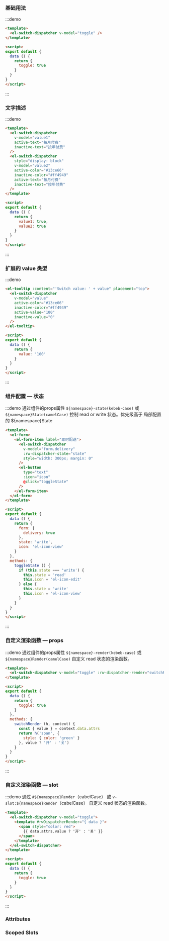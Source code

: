 ### 基础用法
:::demo
```html
<template>
  <el-switch-dispatcher v-model="toggle" />
</template>

<script>
export default {
  data () {
    return {
      toggle: true
    }
  }
}
</script>
```
:::

### 文字描述
:::demo
```html
<template>
  <el-switch-dispatcher
    v-model="value1"
    active-text="按月付费"
    inactive-text="按年付费"
  />
  <el-switch-dispatcher
    style="display: block"
    v-model="value2"
    active-color="#13ce66"
    inactive-color="#ff4949"
    active-text="按月付费"
    inactive-text="按年付费"
  />
</template>

<script>
export default {
  data () {
    return {
      value1: true,
      value2: true
    }
  }
}
</script>
```
:::

### 扩展的 value 类型
:::demo
```html
<el-tooltip :content="'Switch value: ' + value" placement="top">
  <el-switch-dispatcher
    v-model="value"
    active-color="#13ce66"
    inactive-color="#ff4949"
    active-value="100"
    inactive-value="0"
  />
</el-tooltip>

<script>
export default {
  data () {
    return {
      value: '100'
    }
  }
}
</script>
```
:::

### 组件配置 — 状态
:::demo 通过组件的props属性 `${namespace}-state(kebeb-case)` 或 `${namespace}State(camelCase)` 控制 read or write 状态。优先级高于 局部配置的 ${namespace}State
```html
<template>
  <el-form>
    <el-form-item label="即时配送">
      <el-switch-dispatcher
        v-model="form.delivery"
        :rw-dispatcher-state="state"
        style="width: 300px; margin: 0"
      />
      <el-button
        type="text"
        :icon="icon"
        @click="toggleState"
      />
    </el-form-item>
  </el-form>
</template>

<script>
export default {
  data () {
    return {
      form: {
        delivery: true
      },
      state: 'write',
      icon: 'el-icon-view'
    }
  },
  methods: {
    toggleState () {
      if (this.state === 'write') {
        this.state = 'read'
        this.icon = 'el-icon-edit'
      } else {
        this.state = 'write'
        this.icon = 'el-icon-view'
      }
    }
  }
}
</script>
```
:::

### 自定义渲染函数 — props
:::demo 通过组件的props属性 `${namespace}-render(kebeb-case)` 或 `${namespace}Render(camelCase)` 自定义 read 状态的渲染函数。
```html
<template>
  <el-switch-dispatcher v-model="toggle" :rw-dispatcher-render="switchRender" />
</template>

<script>
export default {
  data () {
    return {
      toggle: true
    }
  },
  methods: {
    switchRender (h, context) {
      const { value } = context.data.attrs
      return h('span', {
        style: { color: 'green' }
      }, value ? '开' : '关')
    }
  }
}
</script>
```
:::

### 自定义渲染函数 — slot
:::demo 通过 `#${namespace}Render`（cabelCase） 或 `v-slot:${namespace}Render`（cabelCase） 自定义 read 状态的渲染函数。
```html
<template>
  <el-switch-dispatcher v-model="toggle">
    <template #rwDispatcherRender="{ data }">
      <span style="color: red">
        {{ data.attrs.value ? '开' : '关' }}
      </span>
    </template>
  </el-switch-dispatcher>
</template>

<script>
export default {
  data () {
    return {
      toggle: true
    }
  }
}
</script>
```
:::

### Attributes
<element-attributes />

### Scoped Slots
<element-scope-slot />
